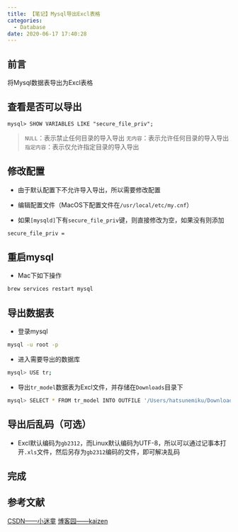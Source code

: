 ```yaml
---
title: 【笔记】Mysql导出Excl表格
categories:
  - Database
date: 2020-06-17 17:40:28
---
```


## 前言

将Mysql数据表导出为Excl表格

<!-- more -->

## 查看是否可以导出

``` mysql
mysql> SHOW VARIABLES LIKE "secure_file_priv";
```

> `NULL`：表示禁止任何目录的导入导出
> `无内容`：表示允许任何目录的导入导出
> `指定内容`：表示仅允许指定目录的导入导出

## 修改配置

- 由于默认配置下不允许导入导出，所以需要修改配置

- 编辑配置文件（MacOS下配置文件在`/usr/local/etc/my.cnf`）

- 如果`[mysqld]`下有`secure_file_priv`键，则直接修改为空，如果没有则添加

``` sh
secure_file_priv =
```

## 重启mysql

- Mac下如下操作

``` sh
brew services restart mysql
```

## 导出数据表

- 登录mysql

``` sh
mysql -u root -p
```

- 进入需要导出的数据库

``` sh
mysql> USE tr;
```

- 导出`tr_model`数据表为Excl文件，并存储在`Downloads`目录下

``` sh
mysql> SELECT * FROM tr_model INTO OUTFILE '/Users/hatsunemiku/Downloads/test.xls';
```

## 导出后乱码（可选）

- Excl默认编码为`gb2312`，而Linux默认编码为UTF-8，所以可以通过记事本打开`.xls`文件，然后另存为`gb2312`编码的文件，即可解决乱码

## 完成

## 参考文献

[CSDN——小迷童](https://blog.csdn.net/ljguo212/article/details/17147877)
[博客园——kaizen](https://www.cnblogs.com/Braveliu/p/10728162.html)

